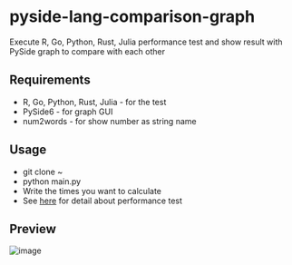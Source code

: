# pyside-lang-comparison-graph
Execute R, Go, Python, Rust, Julia performance test and show result with PySide graph to compare with each other

## Requirements
* R, Go, Python, Rust, Julia - for the test
* PySide6 - for graph GUI
* num2words - for show number as string name

## Usage
* git clone ~
* python main.py
* Write the times you want to calculate
* See <a href="https://github.com/yjg30737/high-performance-lang-comparison.git">here</a> for detail about performance test

## Preview

![image](https://user-images.githubusercontent.com/55078043/194784387-0ece5622-4fae-402e-b1e5-7459b69ffb59.png)

